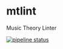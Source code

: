 # mtlint
Music Theory Linter

[![pipeline status](https://gitlab.com/aromatt/mtlint/badges/master/pipeline.svg)](https://gitlab.com/aromatt/mtlint/commits/master)

